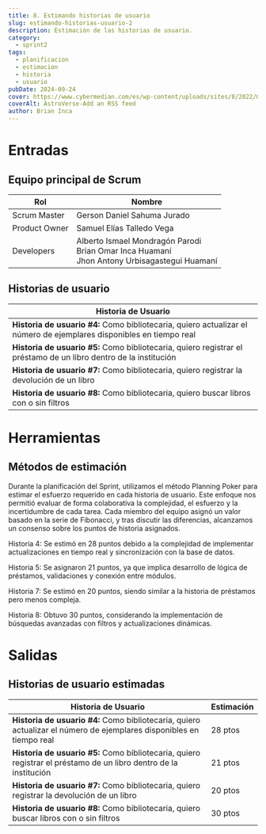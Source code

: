 ```yaml
---
title: 8. Estimando historias de usuario
slug: estimando-historias-usuario-2
description: Estimación de las historias de usuario.
category:
  - sprint2
tags:
  - planificacion
  - estimacion
  - historia
  - usuario
pubDate: 2024-09-24
cover: https://www.cybermedian.com/es/wp-content/uploads/sites/8/2022/02/04UmoOY-mAG6zDrH8.png
coverAlt: AstroVerse-Add an RSS feed
author: Brian Inca
---
```


# Entradas

## Equipo principal de Scrum

| Rol | Nombre |
|-----|---------|
| Scrum Master | Gerson Daniel Sahuma Jurado |
| Product Owner | Samuel Elías Talledo Vega |
| Developers | Alberto Ismael Mondragón Parodi<br>Brian Omar Inca Huamaní<br>Jhon Antony Urbisagastegui Huamaní |

## Historias de usuario

| Historia de Usuario                                                                 |
|--------------------------------------------------------------------------------------|
| **Historia de usuario #4:** Como bibliotecaria, quiero actualizar el número de ejemplares disponibles en tiempo real |
| **Historia de usuario #5:** Como bibliotecaria, quiero registrar el préstamo de un libro dentro de la institución |
| **Historia de usuario #7:** Como bibliotecaria, quiero registrar la devolución de un libro |
| **Historia de usuario #8:** Como bibliotecaria, quiero buscar libros con o sin filtros |

# Herramientas

## Métodos de estimación

Durante la planificación del Sprint, utilizamos el método Planning Poker para estimar el esfuerzo requerido en cada historia de usuario. Este enfoque nos permitió evaluar de forma colaborativa la complejidad, el esfuerzo y la incertidumbre de cada tarea. Cada miembro del equipo asignó un valor basado en la serie de Fibonacci, y tras discutir las diferencias, alcanzamos un consenso sobre los puntos de historia asignados.

Historia 4: Se estimó en 28 puntos debido a la complejidad de implementar actualizaciones en tiempo real y sincronización con la base de datos.

Historia 5: Se asignaron 21 puntos, ya que implica desarrollo de lógica de préstamos, validaciones y conexión entre módulos.

Historia 7: Se estimó en 20 puntos, siendo similar a la historia de préstamos pero menos compleja.

Historia 8: Obtuvo 30 puntos, considerando la implementación de búsquedas avanzadas con filtros y actualizaciones dinámicas.

# Salidas

## Historias de usuario estimadas

| Historia de Usuario                                                                 | Estimación |
|--------------------------------------------------------------------------------------|------------|
| **Historia de usuario #4:** Como bibliotecaria, quiero actualizar el número de ejemplares disponibles en tiempo real | 28 ptos    |
| **Historia de usuario #5:** Como bibliotecaria, quiero registrar el préstamo de un libro dentro de la institución | 21 ptos    |
| **Historia de usuario #7:** Como bibliotecaria, quiero registrar la devolución de un libro | 20 ptos    |
| **Historia de usuario #8:** Como bibliotecaria, quiero buscar libros con o sin filtros | 30 ptos    |
